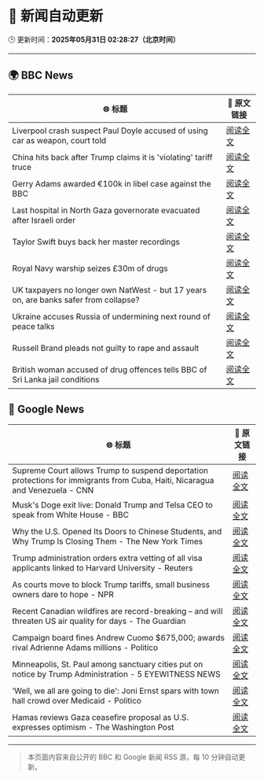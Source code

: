 # 🧠 新闻自动更新

🕒 更新时间：**2025年05月31日 02:28:27（北京时间）**

---

## 🌍 BBC News

| 🌐 标题 | 🔗 原文链接 |
|--------|-------------|
| Liverpool crash suspect Paul Doyle accused of using car as weapon, court told | [阅读全文](https://www.bbc.com/news/articles/c0j7exddjneo) |
| China hits back after Trump claims it is 'violating' tariff truce | [阅读全文](https://www.bbc.com/news/articles/cje7zex3njwo) |
| Gerry Adams awarded €100k in libel case against the BBC | [阅读全文](https://www.bbc.com/news/articles/ceqg138lzr3o) |
| Last hospital in North Gaza governorate evacuated after Israeli order | [阅读全文](https://www.bbc.com/news/articles/cdd25d9vp2qo) |
| Taylor Swift buys back her master recordings | [阅读全文](https://www.bbc.com/news/articles/cp3n799d0v5o) |
| Royal Navy warship seizes £30m of drugs | [阅读全文](https://www.bbc.com/news/articles/c861vlpw24wo) |
| UK taxpayers no longer own NatWest - but 17 years on, are banks safer from collapse? | [阅读全文](https://www.bbc.com/news/articles/cd0l4l4kpnko) |
| Ukraine accuses Russia of undermining next round of peace talks | [阅读全文](https://www.bbc.com/news/articles/c93yv5zpk1ko) |
| Russell Brand pleads not guilty to rape and assault | [阅读全文](https://www.bbc.com/news/articles/cvgvknwxjdqo) |
| British woman accused of drug offences tells BBC of Sri Lanka jail conditions | [阅读全文](https://www.bbc.com/news/articles/cy8nj885l87o) |

## 📰 Google News

| 🌐 标题 | 🔗 原文链接 |
|--------|-------------|
| Supreme Court allows Trump to suspend deportation protections for immigrants from Cuba, Haiti, Nicaragua and Venezuela - CNN | [阅读全文](https://news.google.com/rss/articles/CBMihgFBVV95cUxPNUoyLTl4TWcxS2Q0ZjRPVnNjbUhlMHBiZExpX0pneTJ2N1N4ZzBzb0VuRUZYVEtUMktsbFJSVU1qY3plVDIyYlN1LTVhOHVSVXNMU2xmNEI3YWloRkhaQ01hVVM0MFVna3RlcFBwbnRsd1RYSUtsZTV6WTQxQlZSLTJIVjFYQdIBiwFBVV95cUxQV2Ffd2xsTndmanBQY2VwTS1WMUpfYkpmdGxRT05zUGxlS1N0bU9ZanNYY3V3cUxWYzZFWHNaOGJZell0amNMZzRRQ0dnNW42bVRaNGw3NWx3RUtwbGxIM05DRFUtRlh5cnd6ZUQ2MUVQRXM4SVdqeVVDQ3ppUmE3TjNkSVhCV0FlellR?oc=5) |
| Musk's Doge exit live: Donald Trump and Telsa CEO to speak from White House - BBC | [阅读全文](https://news.google.com/rss/articles/CBMiVEFVX3lxTE0tX0xxV0pKVXBRVXh0RVhoWmJTaU5tWExsU0ZSVVI5WXhLUWw5aVZQSlV1eklDb3VaV0gtaVg3dEVVLWJjUmtITlB1ZXF4M0NaM3hBUQ?oc=5) |
| Why the U.S. Opened Its Doors to Chinese Students, and Why Trump Is Closing Them - The New York Times | [阅读全文](https://news.google.com/rss/articles/CBMigwFBVV95cUxOU3BrUmNWNnY4Z0prdjk4NVltb2htaHpPdGJYdmlJaVNqZGxxd3pZRTl2RFJRSFpYcDJ2OWFPemdqbEJhQjlnT2tIT0FpOXdpUWswcHNicU5BbVI4ak5wM09CYnptQ0RROTd5d2hMYU9Ka0VUX1lCWk0xM3JzSnRJQ2JMQQ?oc=5) |
| Trump administration orders extra vetting of all visa applicants linked to Harvard University - Reuters | [阅读全文](https://news.google.com/rss/articles/CBMivgFBVV95cUxNdXlrdWg1Y3FOTlBWNFR4MHMzYWNOMzQtTGI0VTFFeXFRQWZiX1dJeFBZbXB3MV95eFVPWFJTSmdJQzhNMUgzSmt2M2ZacGdhSEstZlpmRU11YmQ0b3JVcnQ2NURDOXh0a0tIa2VwbXN3OW9DVmVjUWgyQ0ZMVENmTGtLT1dfVEh4WmhRZ29zS1JKdFBpenhRajBIeUg3Z2NEenNFamN0NW5SLURqM3JkbXBmXzVhUThlRDVwUE9B?oc=5) |
| As courts move to block Trump tariffs, small business owners dare to hope - NPR | [阅读全文](https://news.google.com/rss/articles/CBMilgFBVV95cUxNeVQwZFhqb0cxUzBHSDk1NG41QnNTM2ZndmVtZXZzOHZEYmNBRHdTLW42YmtXby1GaGZiM2U3Nkk0OXVyOVhYREJyVVQtSTN4QllXLWpSTTlUelJOWHVpemxLZWY1aTB0ZkF3UElwWjN4MEJiUHV1eW10ZG9XQmZGLXBhdUkwZk1IVVFKQXg0YWNkdnN5MEE?oc=5) |
| Recent Canadian wildfires are record-breaking – and will threaten US air quality for days - The Guardian | [阅读全文](https://news.google.com/rss/articles/CBMiggFBVV95cUxOb003MTVVeGdQYi1JelllV1hFYUdwLWhKbWJScUk1SDNVQ2ZsT1QwdFY0ZFhDamRVQ0xkTFVISTVpaE05TGZ4STg5R1o2MGJKSE1UUXczamtaTG9PQ1hDNWJzZmNrUklkY2ZkdFc3OUp5NkNuVU5lRU1kY3VLVjdjOW5R?oc=5) |
| Campaign board fines Andrew Cuomo $675,000; awards rival Adrienne Adams millions - Politico | [阅读全文](https://news.google.com/rss/articles/CBMilwFBVV95cUxOdmw3M2l1djVhY1gzbUh4cTBaYzVKcWg5M2l6NTBfUnE3bzRvVXUydVpBbUFyLWtWYVlnZnF4T2hKWDhEdEFtYUZDcUM5Q3NuOGh4UWtGRnpibkZuVkhRRGd3Q0hudGNEMllYdXFmS1NpbXk0U21Lc0dEUkdHcHlmLTktanhTUEppcGlMckoxaDBZamZydXdN?oc=5) |
| Minneapolis, St. Paul among sanctuary cities put on notice by Trump Administration - 5 EYEWITNESS NEWS | [阅读全文](https://news.google.com/rss/articles/CBMiuwFBVV95cUxPZzBLWUhKTFkxeHJCSDFBMlBJTXdMclpaU2tpVHMzd2d3cmRMaWJ1MTdUd2xwSEViNjc2UU42MTdJMHo1YTBFb3E0NWlLX1pGMW1YV2E4ZDVCb2VkaklMRXgxcXRVQ0hEd1hiUXRwVGY3R0NSZTVFMXM2U29VNEZXX0ttbF94WnNfSTd5ZFdXQ25NNDAtVG83bDB2cWJXVEV2NVV2OEZtd0hoeUludHpHaFF1RDlvTzdKQmdJ?oc=5) |
| ‘Well, we all are going to die': Joni Ernst spars with town hall crowd over Medicaid - Politico | [阅读全文](https://news.google.com/rss/articles/CBMiekFVX3lxTE5jM2xrV3IySG1HRUVjWUxkcDctb0dKZWdqemVyWWx0VmF3cHpQcW5EOTktNzR5cjE2d0FSWXh5eUhUMHRVbGZESFlJQUFFWWFtT01UeW8wdVZBLVpYU2hlSWVvaU9lQURxWUFUV1AzcDM3eDVtaWZxZzdB?oc=5) |
| Hamas reviews Gaza ceasefire proposal as U.S. expresses optimism - The Washington Post | [阅读全文](https://news.google.com/rss/articles/CBMijgFBVV95cUxNTUtQUHVCSDRWUmpJdWhyWDlURGtsYktHelllZkhybWllQWtEUWdQMEduekZjdG5FUXA1ZmRZY1BRSXRvSWZra1AwV2c5V3Z2ODFwazRpWFJlQ3BlYjc0VnIzWmdyQ08wRVF0UVJmbUUwSEV5ZFl0c0YwajNUTDVKVWJaS1ByNGZ4WW5wWVZn?oc=5) |

---
> 本页面内容来自公开的 BBC 和 Google 新闻 RSS 源，每 10 分钟自动更新。